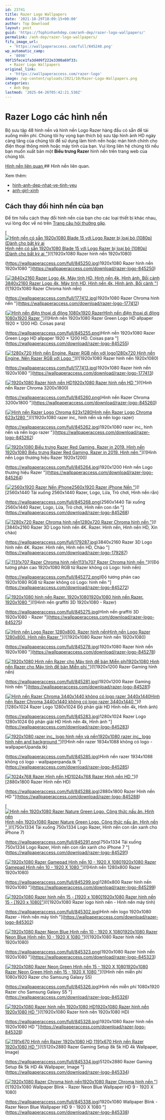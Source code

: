```yaml
---
id: 23741
title: Razer Logo Wallpapers
date: '2021-10-29T18:09:15+00:00'
author: Top Download
layout: post
guid: 'https://Tophinhanhdep.com/anh-dep/razer-logo-wallpapers/'
permalink: /anh-dep/razer-logo-wallpapers/
fifu_image_url:
  - 'https://wallpaperaccess.com/full/845248.png'
wp_automatic_camp:
  - '8098'
90f15fece1fa3d409f222e3300a69f33:
  - Razer Logo Wallpapers
original_link:
  - 'https://wallpaperaccess.com/razer-logo'
image: /wp-content/uploads/2021/10/Razer-Logo-Wallpapers.png
categories:
  - Ảnh Đẹp
lastmod: '2025-04-26T05:42:21.538Z'
---
```

# Razer Logo các hình nền

Bộ sưu tập 48 hình nền và hình nền Logo Razer hàng đầu có sẵn để tải xuống miễn phí. Chúng tôi hy vọng bạn thích bộ sưu tập hình ảnh HD ngày càng tăng của chúng tôi để sử dụng làm hình nền hoặc màn hình chính cho điện thoại thông minh hoặc máy tính của bạn. Vui lòng liên hệ chúng tôi nếu bạn muốn xuất bản một **Biểu trưng Razer** hình nền trên trang web của chúng tôi.

[Hình nền liên quan ](#related) ## Hình nền liên quan.

   
 Xem thêm:

   
- [hinh-anh-dep-nhat-ve-tinh-yeu](https://tophinhanhdep.com/anh-tinh-yeu/hinh-anh-dep-nhat-ve-tinh-yeu/)
- [anh-girl-xinh](https://tophinhanhdep.com/gai-xinh/anh-girl-xinh/)

## Cách thay đổi hình nền của bạn

Để tìm hiểu cách thay đổi hình nền của bạn cho các loại thiết bị khác nhau, vui lòng đọc về nó trên [Trang câu hỏi thường gặp](https://tophinhanhdep.com/faq/).

  
[[![Hình nền có sẵn 1920x1080 Blade 15 với Logo Razer bị loại bỏ (1080p) (Dành cho bất kỳ ai](https://wallpaperaccess.com/full/845248.png)Hình nền có sẵn 1920x1080 Blade 15 với Logo Razer bị loại bỏ (1080p) (Dành cho bất kỳ ai "](https://wallpaperaccess.com/download/razer-logo-845248)](![1920x1080 Razer hình nền 1920x1080)

(https://wallpaperaccess.com/full/845250.jpg)1920x1080 Razer hình nền 1920x1080 "](https://wallpaperaccess.com/download/razer-logo-845250)

[[![3840x2160 Razer Logo 4k, Máy tính HD, Hình nền 4k, Hình ảnh, Bối cảnh](https://wallpaperaccess.com/full/622433.jpg)3840x2160 Razer Logo 4k, Máy tính HD, Hình nền 4k, Hình ảnh, Bối cảnh "](https://wallpaperaccess.com/download/razer-logo-622433)](![1920x1080 Razer Chroma hình nền)

(https://wallpaperaccess.com/full/177412.jpg)1920x1080 Razer Chroma hình nền "](https://wallpaperaccess.com/download/razer-logo-177412)

[[![Hình nền điện thoại di động 1080x1920 Razer](https://wallpaperaccess.com/full/845253.png)Hình nền điện thoại di động 1080x1920 Razer "](https://wallpaperaccess.com/download/razer-logo-845253)](![Hình nền 1920x1080 Razer Green Logo HD allpaper 1920 × 1200 HD.  Coisas para)

(https://wallpaperaccess.com/full/845255.png)Hình nền 1920x1080 Razer Green Logo HD allpaper 1920 × 1200 HD. Coisas para "](https://wallpaperaccess.com/download/razer-logo-845255)

[[![1280x720 Hình nền Engine.  Razer RGB nền với logo](https://wallpaperaccess.com/full/845257.jpg)1280x720 Hình nền Engine. Nền Razer RGB với Logo "](https://wallpaperaccess.com/download/razer-logo-845257)](![1920x1080 Razer hình nền 1920x1080)

(https://wallpaperaccess.com/full/177413.jpg)1920x1080 Razer hình nền 1920x1080 "](https://wallpaperaccess.com/download/razer-logo-177413)

[[![1920x1080 Razer hình nền HD](https://wallpaperaccess.com/full/845259.png)1920x1080 Razer hình nền HD "](https://wallpaperaccess.com/download/razer-logo-845259)](![Hình nền Razer Chroma 3200x1800)

(https://wallpaperaccess.com/full/845260.png)Hình nền Razer Chroma 3200x1800 "](https://wallpaperaccess.com/download/razer-logo-845260)

[[![Hình nền Razer Logo Chroma 623x1280](https://wallpaperaccess.com/full/845261.jpg)Hình nền Razer Logo Chroma 623x1280 "](https://wallpaperaccess.com/download/razer-logo-845261)](![1920x1080 razer inc_ hình nền và nền logo razer)

(https://wallpaperaccess.com/full/845262.jpg)1920x1080 razer inc\_ hình nền và nền logo razer "](https://wallpaperaccess.com/download/razer-logo-845262)

[[![1920x1080 Biểu trưng Razer Red Gaming.  Razer in 2019. Hình nền](https://wallpaperaccess.com/full/845263.jpg)1920x1080 Biểu trưng Razer Red Gaming. Razer in 2019. Hình nền "](https://wallpaperaccess.com/download/razer-logo-845263)](![Hình nền Logo thương hiệu Razer 1920x1200)

(https://wallpaperaccess.com/full/845264.jpg)1920x1200 Hình nền Logo thương hiệu Razer "](https://wallpaperaccess.com/download/razer-logo-845264)

[[![2560x1920 Razer Nền iPhone](https://wallpaperaccess.com/full/845265.jpg)2560x1920 Razer iPhone Nền "](https://wallpaperaccess.com/download/razer-logo-845265)](![2560x1440 Tải xuống 2560x1440 Razer, Logo, Lửa, Trò chơi, Hình nền rắn)

(https://wallpaperaccess.com/full/845268.png)2560x1440 Tải xuống 2560x1440 Razer, Logo, Lửa, Trò chơi, Hình nền con rắn "](https://wallpaperaccess.com/download/razer-logo-845268)

[[![1280x720 Razer Chroma hình nền](https://wallpaperaccess.com/full/845269.jpg)1280x720 Razer Chroma hình nền "](https://wallpaperaccess.com/download/razer-logo-845269)](![3840x2160 Razer 3D Logo hình nền 4K.  Razer.  Hình nền, Hình nền HD, Xin chào)

(https://wallpaperaccess.com/full/179287.jpg)3840x2160 Razer 3D Logo hình nền 4K. Razer. Hình nền, Hình nền HD, Chào "](https://wallpaperaccess.com/download/razer-logo-179287)

[[![1131x707 Razer Chroma hình nền](https://wallpaperaccess.com/full/177409.jpg)1131x707 Razer Chroma hình nền "](https://wallpaperaccess.com/download/razer-logo-177409)](![Độ tương phản cao 1920x1080 RGB từ Razer không có Logo: hình nền)

(https://wallpaperaccess.com/full/845272.png)Độ tương phản cao 1920x1080 RGB từ Razer không có Logo: hình nền "](https://wallpaperaccess.com/download/razer-logo-845272)

[[![1920x1080 hình nền Razer.  1920x1080](https://wallpaperaccess.com/full/845273.jpg)1920x1080 hình nền Razer. 1920x1080 "](https://wallpaperaccess.com/download/razer-logo-845273)](![Hình nền graffiti 3D 1920x1080 - Razer)

(https://wallpaperaccess.com/full/845275.jpg)Hình nền graffiti 3D 1920x1080 - Razer "](https://wallpaperaccess.com/download/razer-logo-845275)

[[![Hình nền Logo Razer 1280x800.  Razer hình nền](https://wallpaperaccess.com/full/845277.png)Hình nền Logo Razer 1280x800. Hình nền Razer "](https://wallpaperaccess.com/download/razer-logo-845277)](![1920x1080 Razer hình nền 1920x1080)

(https://wallpaperaccess.com/full/845278.jpg)1920x1080 Razer hình nền 1920x1080 "](https://wallpaperaccess.com/download/razer-logo-845278)

[[![1920x1080 Hình nền Razer cho Máy tính để bàn Miễn phí](https://wallpaperaccess.com/full/845279.png)1920x1080 Hình nền Razer cho Máy tính để bàn Miễn phí "](https://wallpaperaccess.com/download/razer-logo-845279)](![1920x1200 Razer Gaming hình nền)

(https://wallpaperaccess.com/full/845281.jpg)1920x1200 Razer Gaming hình nền "](https://wallpaperaccess.com/download/razer-logo-845281)

[[![Hình nền Razer Chroma 3440x1440 không có logo razer 3440x1440](https://wallpaperaccess.com/full/845282.jpg)Hình nền Razer Chroma 3440x1440 không có logo razer 3440x1440 "](https://wallpaperaccess.com/download/razer-logo-845282)](![1280x1024 Razer Logo 1280x1024 Độ phân giải HD Hình nền 4k, Hình ảnh)

(https://wallpaperaccess.com/full/845283.jpg)1280x1024 Razer Logo 1280x1024 Độ phân giải HD Hình nền 4k, Hình ảnh "](https://wallpaperaccess.com/download/razer-logo-845283)

[[![1920x1080 razer inc_ logo hình nền và nền](https://wallpaperaccess.com/full/845284.jpg)1920x1080 razer inc\_ logo hình nền and background "](https://wallpaperaccess.com/download/razer-logo-845284)](![Hình nền razer 1934x1088 không có logo - wallpaperUpanda.tk)

(https://wallpaperaccess.com/full/845285.jpg)Hình nền razer 1934x1088 không có logo - wallpaperpanda.tk "](https://wallpaperaccess.com/download/razer-logo-845285)

[[![1024x768 Razer Hình nền HD](https://wallpaperaccess.com/full/845286.jpg)1024x768 Razer Hình nền HD "](https://wallpaperaccess.com/download/razer-logo-845286)](![2880x1800 Razer Hình nền HD)

(https://wallpaperaccess.com/full/845288.jpg)2880x1800 Razer Hình nền HD "](https://wallpaperaccess.com/download/razer-logo-845288)

[[![Hình nền 1920x1080 Razer Nature Green Logo.  Công thức nấu ăn.  Hình nền](https://wallpaperaccess.com/full/845290.jpg)Hình nền 1920x1080 Razer Nature Green Logo. Công thức nấu ăn. Hình nền " ](https://wallpaperaccess.com/download/razer-logo-845290)](![750x1334 Tải xuống 750x1334 Logo Razer, Hình nền con rắn xanh cho iPhone 7)

(https://wallpaperaccess.com/full/845291.png)750x1334 Tải xuống 750x1334 Logo Razer, Hình nền con rắn xanh cho iPhone 7 "](https://wallpaperaccess.com/download/razer-logo-845291)

[[![1920x1080 Razer Gamepad Hình nền 10 - 1920 X 1080](https://wallpaperaccess.com/full/845296.jpg)1920x1080 Razer Gamepad Hình nền 10 - 1920 X 1080 "](https://wallpaperaccess.com/download/razer-logo-845296)](![Hình nền 1280x800 Razer 1920x1080)

(https://wallpaperaccess.com/full/845299.jpg)1280x800 Razer hình nền 1920x1080 "](https://wallpaperaccess.com/download/razer-logo-845299)

[[![1920x1080 Razer hình nền 15 - [1920 x 1080]](https://wallpaperaccess.com/full/177490.jpg)1920x1080 Razer hình nền 15 - \[1920 x 1080\]"](https://wallpaperaccess.com/download/razer-logo-177490)](![1920x1080 Razer logo hình nền - Hình nền máy tính)

(https://wallpaperaccess.com/full/845302.jpg)Hình nền logo 1920x1080 Razer - Hình nền máy tính "](https://wallpaperaccess.com/download/razer-logo-845302)

[[![1920x1080 Razer Neon Blue Hình nền 10 - 1920 X 1080](https://wallpaperaccess.com/full/845322.jpg)1920x1080 Razer Neon Blue Hình nền 10 - 1920 X 1080 "](https://wallpaperaccess.com/download/razer-logo-845322)](![1920x1080 Razer hình nền 1920x1080)

(https://wallpaperaccess.com/full/845323.png)1920x1080 Razer hình nền 1920x1080 "](https://wallpaperaccess.com/download/razer-logo-845323)

[[![1920x1080 Razer Neon Green Hình nền 15 - 1920 X 1080](https://wallpaperaccess.com/full/845325.jpg)1920x1080 Razer Neon Green Hình nền 15 - 1920 X 1080 "](https://wallpaperaccess.com/download/razer-logo-845325)](![Hình nền miễn phí 1080x1920 Razer cho Samsung Galaxy S5)

(https://wallpaperaccess.com/full/845326.jpg)Hình nền miễn phí 1080x1920 Razer cho Samsung Galaxy S5 "](https://wallpaperaccess.com/download/razer-logo-845326)

[[![1920x1080 Razer hình nền 1920x1080 HD](https://wallpaperaccess.com/full/845327.jpg)1920x1080 Razer hình nền 1920x1080 HD "](https://wallpaperaccess.com/download/razer-logo-845327)](![1920x1080 Razer hình nền 1920x1080 HD)

(https://wallpaperaccess.com/full/845328.jpg)1920x1080 Razer hình nền 1920x1080 HD "](https://wallpaperaccess.com/download/razer-logo-845328)

[[![1191x670 Hình nền Razer 1920x1080 HD](https://wallpaperaccess.com/full/845330.jpg) 1191x670 Hình nền Razer 1920x1080 HD "](https://wallpaperaccess.com/download/razer-logo-845330)](![5120x2880 Razer Gaming Setup 8k 5k HD 4k Wallpaper, Image)

(https://wallpaperaccess.com/full/845334.jpg)5120x2880 Razer Gaming Setup 8k 5k HD 4k Wallpaper, Image "](https://wallpaperaccess.com/download/razer-logo-845334)

[[![1920x1080 Razer Chroma hình nền](https://wallpaperaccess.com/full/622447.jpg)1920x1080 Razer Chroma hình nền "](https://wallpaperaccess.com/download/razer-logo-622447)](![1920x1080 Wallpaper Blink - Razer Neon Blue Wallpaper HD 9 - 1920 X 1080)

(https://wallpaperaccess.com/full/845338.jpg)1920x1080 Wallpaper Blink - Razer Neon Blue Wallpaper HD 9 - 1920 X 1080 "](https://wallpaperaccess.com/download/razer-logo-845338)
